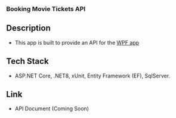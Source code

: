 ### Booking Movie Tickets API 

## Description 
- This app is built to provide an API for the [WPF app](https://github.com/peterPain01/MovieTickets)

## Tech Stack 
- ASP.NET Core, .NET8, xUnit, Entity Framework (EF), SqlServer.

## Link 
- API Document (Coming Soon)
